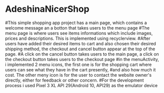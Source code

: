 # AdeshinaNicerShop
#This simple shopping app project has a main page, which contains a welcome message an a botton that takes users to the menu page
#The menu page is where users see items informations which include images, prices and descriptions. This is implemented using recyclerview.
#After users have added their desired items to cart  and also chosen their desired shipping method, the checkout and cancel button appear at the top of the page.
#A click on the cancel button takes users to the main page, a click on the checkout button takes users to the checkout page
#in the menuActivity, i implemented 2 menu icons, the first one is for the shopping cart where users can see what they have in the cart presently,
#and also how much it cost. The other meny icon is for the user to contact the website owner's directly, either for feedback or other concern.
#For the development process i used Pixel 3 XL API 29(Android 10, API29) as the emulator device
